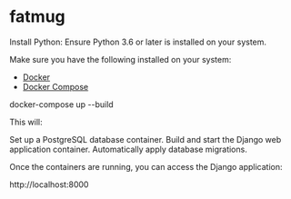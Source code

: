 # fatmug

Install Python: Ensure Python 3.6 or later is installed on your system.

Make sure you have the following installed on your system:

- [Docker](https://www.docker.com/)
- [Docker Compose](https://docs.docker.com/compose/install/)

docker-compose up --build

This will:

Set up a PostgreSQL database container.
Build and start the Django web application container.
Automatically apply database migrations.

Once the containers are running, you can access the Django application:


http://localhost:8000


